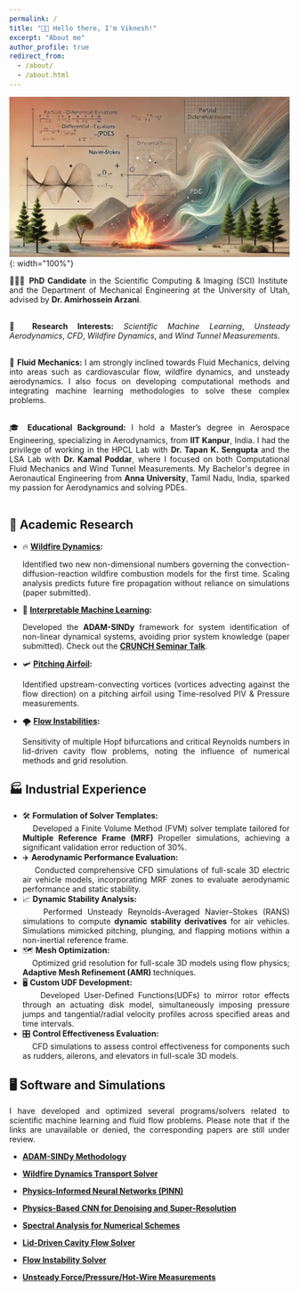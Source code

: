 ```yaml
---
permalink: /
title: "👋🏼 Hello there, I'm Viknesh!"
excerpt: "About me"
author_profile: true
redirect_from: 
  - /about/
  - /about.html
---
```


![Illustration of dynamical system analysis](https://raw.githubusercontent.com/siva-viknesh/siva-viknesh.github.io/master/images/pic_dyna3.webp){: width="100%"}

<div style="text-align: justify;">
👨🏻‍🎓 <strong>PhD Candidate</strong> in the Scientific Computing & Imaging (SCI) Institute and the Department of Mechanical Engineering at the University of Utah, advised by <strong>Dr. Amirhossein Arzani</strong>.<br><br>

🔬 <strong>Research Interests:</strong> <em>Scientific Machine Learning</em>, <em>Unsteady Aerodynamics</em>,  <em>CFD</em>, <em>Wildfire Dynamics</em>, and <em>Wind Tunnel Measurements</em>.<br><br>

🌊 <strong>Fluid Mechanics:</strong> I am strongly inclined towards Fluid Mechanics, delving into areas such as cardiovascular flow, wildfire dynamics, and unsteady aerodynamics. I also focus on developing computational methods and integrating machine learning methodologies to solve these complex problems.<br><br>

🎓 <strong>Educational Background:</strong> I hold a Master’s degree in Aerospace Engineering, specializing in Aerodynamics, from <strong>IIT Kanpur</strong>, India. I had the privilege of working in the HPCL Lab with <strong>Dr. Tapan K. Sengupta</strong> and the LSA Lab with <strong>Dr. Kamal Poddar</strong>, where I focused on both Computational Fluid Mechanics and Wind Tunnel Measurements. My Bachelor's degree in Aeronautical Engineering from <strong>Anna University</strong>, Tamil Nadu, India, sparked my passion for Aerodynamics and solving PDEs.<br><br>
</div>

## 🔬 Academic Research
- 🔥 **[Wildfire Dynamics](https://arxiv.org/abs/2411.04007v1):** 
  <div style="text-align: justify;">
  Identified two new non-dimensional numbers governing the convection-diffusion-reaction wildfire combustion models for the first time. Scaling analysis predicts future fire propagation without reliance on simulations (paper submitted).
  </div>

- 🤖 **[Interpretable Machine Learning](https://arxiv.org/abs/2410.16528):**
  <div style="text-align: justify;">
  Developed the <strong>ADAM-SINDy</strong> framework for system identification of non-linear dynamical systems, avoiding prior system knowledge (paper submitted). Check out the <a href="https://youtu.be/4vTV2xLCOGQ" target="_blank"><strong>CRUNCH Seminar Talk</strong></a>.
  </div>

- 🛩️ **[Pitching Airfoil](https://pubs.aip.org/aip/pof/article/33/8/087115/1080453/Active-control-of-separated-flow-on-a-symmetric):** 
  <div style="text-align: justify;">
  Identified upstream-convecting vortices (vortices advecting against the flow direction) on a pitching airfoil using Time-resolved PIV & Pressure measurements.
  </div>

- 🌪️ **[Flow Instabilities](https://journals.aps.org/pre/abstract/10.1103/PhysRevE.99.013305):** 
  <div style="text-align: justify;">
  Sensitivity of multiple Hopf bifurcations and critical Reynolds numbers in lid-driven cavity flow problems, noting the influence of numerical methods and grid resolution.
  </div>


## 🏭 Industrial Experience

<div style="text-align: justify;">
  <ul>
    <li>
      🛠️ <strong>Formulation of Solver Templates:</strong><br>
      &nbsp;&nbsp;&nbsp;&nbsp;Developed a Finite Volume Method (FVM) solver template tailored for <strong>Multiple Reference Frame (MRF) </strong> Propeller simulations, achieving a significant validation error reduction of 30%.
    </li>
    <li>
      ✈️ <strong>Aerodynamic Performance Evaluation:</strong><br>
      &nbsp;&nbsp;&nbsp;&nbsp;Conducted comprehensive CFD simulations of full-scale 3D electric air vehicle models, incorporating MRF zones to evaluate aerodynamic performance and static stability.
    </li>
    <li>
      📈 <strong>Dynamic Stability Analysis:</strong><br>
      &nbsp;&nbsp;&nbsp;&nbsp;Performed Unsteady Reynolds-Averaged Navier–Stokes (RANS) simulations to compute <strong>dynamic stability derivatives</strong> for air vehicles. Simulations mimicked pitching, plunging, and flapping motions within a non-inertial reference frame.
    </li>
    <li>
      🗺️ <strong>Mesh Optimization:</strong><br>
      &nbsp;&nbsp;&nbsp;&nbsp;Optimized grid resolution for full-scale 3D models using flow physics; <strong>Adaptive Mesh Refinement (AMR) </strong> techniques.
    </li>
    <li>
      🖥️ <strong>Custom UDF Development:</strong><br>
      &nbsp;&nbsp;&nbsp;&nbsp;Developed User-Defined Functions(UDFs) to mirror rotor effects through an actuating disk model, simultaneously imposing pressure jumps and tangential/radial velocity profiles across specified areas and time intervals.
    </li>
    <li>
      🎛️ <strong>Control Effectiveness Evaluation:</strong><br>
      &nbsp;&nbsp;&nbsp;&nbsp;CFD simulations to assess control effectiveness for components such as rudders, ailerons, and elevators in full-scale 3D models.
    </li>
  </ul>
</div>



## 🖥️ Software and Simulations
<div style="text-align: justify;">
I have developed and optimized several programs/solvers related to scientific machine learning and fluid flow problems. Please note that if the links are unavailable or denied, the corresponding papers are still under review.  </div>

- **[ADAM-SINDy Methodology](https://github.com/siva-viknesh/ADAM-SINDy)**

- **[Wildfire Dynamics Transport Solver](https://github.com/siva-viknesh/Wildland_Fire_Dynamics)**

- **[Physics-Informed Neural Networks (PINN)](https://github.com/siva-viknesh/Inverse-BC-PINN-Framework)**

- **[Physics-Based CNN for Denoising and Super-Resolution](https://github.com/siva-viknesh/Physics-Based_ML/blob/main/Fluid_Mechanics/Physics-based_CNN.ipynb)**

- **[Spectral Analysis for Numerical Schemes](https://github.com/siva-viknesh/Computational_Fluid_Mechanics/tree/main/Spectral_Analysis)**

- **[Lid-Driven Cavity Flow Solver](https://github.com/siva-viknesh/Computational_Fluid_Mechanics/tree/main/Lid_Driven_Cavity_Flow)**

- **[Flow Instability Solver](https://github.com/siva-viknesh/Computational_Fluid_Mechanics/tree/main/Fluid_Solvers)**

- **[Unsteady Force/Pressure/Hot-Wire Measurements](https://github.com/siva-viknesh/Experiments_Pitching_Airfoil)**
